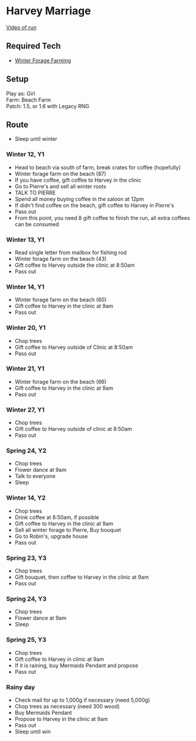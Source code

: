 # Harvey Marriage 

[Video of run](https://youtu.be/ORvgG02QIVw)

## Required Tech
- [Winter Forage Farming](../../tech/winter_forage_farming.md)

## Setup

Play as: Girl  
Farm: Beach Farm  
Patch: 1.5, or 1.6 with Legacy RNG

## Route

- Sleep until winter

### Winter 12, Y1
- Head to beach via south of farm, break crates for coffee (hopefully)
- Winter forage farm on the beach (87)
- If you have coffee, gift coffee to Harvey in the clinic
- Go to Pierre's and sell all winter roots
- TALK TO PIERRE
- Spend all money buying coffee in the saloon at 12pm
- If didn't find coffee on the beach, gift coffee to Harvey in Pierre's
- Pass out
- From this point, you need 8 gift coffee to finish the run, all extra coffees can be consumed

### Winter 13, Y1
- Read single letter from mailbox for fishing rod
- Winter forage farm on the beach (43)
- Gift coffee to Harvey outside the clinic at 8:50am
- Pass out

### Winter 14, Y1
- Winter forage farm on the beach (60)
- Gift coffee to Harvey in the clinic at 9am
- Pass out

### Winter 20, Y1
- Chop trees
- Gift coffee to Harvey outside of Clinic at 8:50am
- Pass out

### Winter 21, Y1
- Winter forage farm on the beach (66)
- Gift coffee to Harvey in the clinic at 9am
- Pass out

### Winter 27, Y1
- Chop trees
- Gift coffee to Harvey outside of clinic at 8:50am
- Pass out

### Spring 24, Y2
- Chop trees
- Flower dance at 9am
- Talk to everyone
- Sleep

### Winter 14, Y2
- Chop trees
- Drink coffee at 8:50am, if possible
- Gift coffee to Harvey in the clinic at 9am
- Sell all winter forage to Pierre, Buy bouquet
- Go to Robin's, upgrade house
- Pass out

### Spring 23, Y3
- Chop trees
- Gift bouquet, then coffee to Harvey in the clinic at 9am
- Pass out

### Spring 24, Y3
- Chop trees
- Flower dance at 9am
- Sleep

### Spring 25, Y3
- Chop trees
- Gift coffee to Harvey in clinic at 9am
- If it is raining, buy Mermaids Pendant and propose
- Pass out

### Rainy day
- Check mail for up to 1,000g if necessary (need 5,000g)
- Chop trees as necessary (need 300 wood)
- Buy Mermaids Pendant
- Propose to Harvey in the clinic at 9am
- Pass out
- Sleep until win
